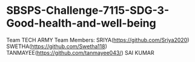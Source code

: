 # SBSPS-Challenge-7115-SDG-3-Good-health-and-well-being
Team TECH ARMY
Team Members:
SRIYA(https://github.com/Sriya2020)
SWETHA(https://github.com/Swetha118)
TANMAYEE(https://github.com/tanmayee043/)
SAI KUMAR
